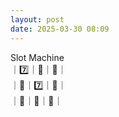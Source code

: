 ```yaml
---
layout: post
date: 2025-03-30 08:09
---
```


Slot Machine<br />
｜7️⃣｜💎｜🍒｜<br />
｜🤡｜7️⃣｜🔔｜<br />
｜🍇｜🍇｜💎｜<br />

